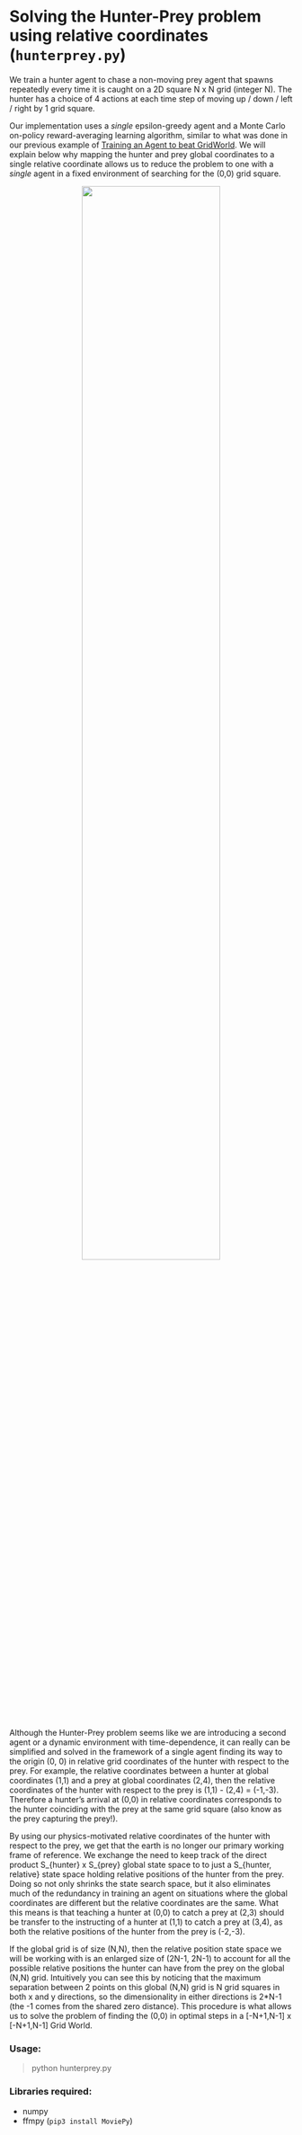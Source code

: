 # Solving the Hunter-Prey problem using relative coordinates (`hunterprey.py`)

We train a hunter agent to chase a non-moving prey agent that spawns repeatedly every time it is caught on a 2D square N x N grid (integer N). The hunter has a choice of 4 actions at each time step of moving up / down / left / right by 1 grid square.

Our implementation uses a *single* epsilon-greedy agent and a Monte Carlo on-policy reward-averaging learning algorithm, similar to what was done in our previous example of [Training an Agent to beat GridWorld](https://github.com/ankonzoid/Deep-Reinforcement-Learning-Tutorials/blob/master/gridworld). We will explain below why mapping the hunter and prey global coordinates to a single relative coordinate allows us to reduce the problem to one with a *single* agent in a fixed environment of searching for the (0,0) grid square.

<p align="center">
<img src="https://github.com/ankonzoid/Deep-Reinforcement-Learning-Tutorials/blob/master/hunterprey/results/hunterprey.gif" width="70%">
</p>

Although the Hunter-Prey problem seems like we are introducing a second agent or a dynamic environment with time-dependence, it can really can be simplified and solved in the framework of a single agent finding its way to the origin (0, 0) in relative grid coordinates of the hunter with respect to the prey. For example, the relative coordinates between a hunter at global coordinates (1,1) and a prey at global coordinates (2,4), then the relative coordinates of the hunter with respect to the prey is (1,1) - (2,4) = (-1,-3). Therefore a hunter’s arrival at (0,0) in relative coordinates corresponds to the hunter coinciding with the prey at the same grid square (also know as the prey capturing the prey!).

By using our physics-motivated relative coordinates of the hunter with respect to the prey, we get that the earth is no longer our primary working frame of reference. We exchange the need to keep track of the direct product S_{hunter} x S_{prey} global state space to to just a S_{hunter, relative} state space holding relative positions of the hunter from the prey. Doing so not only shrinks the state search space, but it also eliminates much of the redundancy in training an agent on situations where the global coordinates are different but the relative coordinates are the same. What this means is that teaching a hunter at (0,0) to catch a prey at (2,3) should be transfer to the instructing of a hunter at (1,1) to catch a prey at (3,4), as both the relative positions of the hunter from the prey is (-2,-3).

If the global grid is of size (N,N), then the relative position state space we will be working with is an enlarged size of (2N-1, 2N-1) to account for all the possible relative positions the hunter can have from the prey on the global (N,N) grid. Intuitively you can see this by noticing that the maximum separation between 2 points on this global (N,N) grid is N grid squares in both x and y directions, so the dimensionality in either directions is 2*N-1 (the -1 comes from the shared zero distance). This procedure is what allows us to solve the problem of finding the (0,0) in optimal steps in a [-N+1,N-1] x [-N+1,N-1] Grid World.

### Usage:

> python hunterprey.py

### Libraries required:

* numpy
* ffmpy (`pip3 install MoviePy`)
